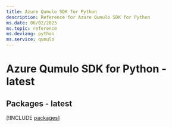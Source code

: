 ```yaml
---
title: Azure Qumulo SDK for Python
description: Reference for Azure Qumulo SDK for Python
ms.date: 06/02/2025
ms.topic: reference
ms.devlang: python
ms.service: qumulo
---
```

# Azure Qumulo SDK for Python - latest
## Packages - latest
[!INCLUDE [packages](qumulo-index.md)]